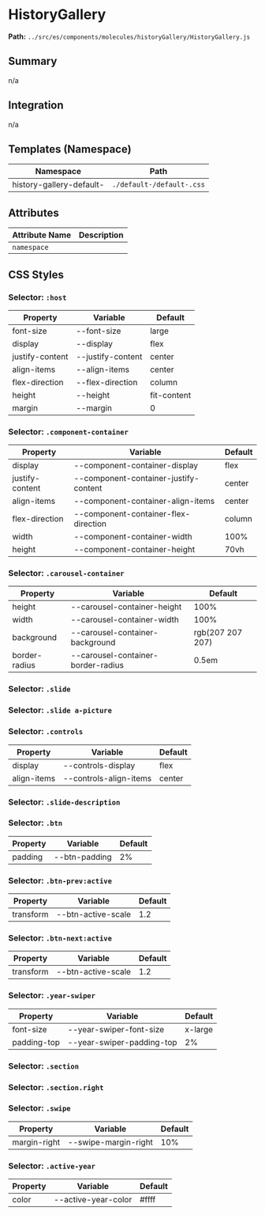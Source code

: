 # HistoryGallery

**Path:** `../src/es/components/molecules/historyGallery/HistoryGallery.js`

## Summary

n/a

## Integration

n/a

## Templates (Namespace)

| Namespace | Path |
|------|------|
| history-gallery-default- | `./default-/default-.css` |

## Attributes

| Attribute Name | Description |
|----------------|-------------|
| `namespace` |  |

## CSS Styles

### Selector: `:host`

| Property | Variable | Default |
|----------|----------|----------|
| font-size | --font-size | large |
| display | --display | flex |
| justify-content | --justify-content | center |
| align-items | --align-items | center |
| flex-direction | --flex-direction | column |
| height | --height | fit-content |
| margin | --margin | 0 |

### Selector: `.component-container`

| Property | Variable | Default |
|----------|----------|----------|
| display | --component-container-display | flex |
| justify-content | --component-container-justify-content | center |
| align-items | --component-container-align-items | center |
| flex-direction | --component-container-flex-direction | column |
| width | --component-container-width | 100% |
| height | --component-container-height | 70vh |

### Selector: `.carousel-container`

| Property | Variable | Default |
|----------|----------|----------|
| height | --carousel-container-height | 100% |
| width | --carousel-container-width | 100% |
| background | --carousel-container-background | rgb(207 207 207) |
| border-radius | --carousel-container-border-radius | 0.5em |

### Selector: `.slide`


### Selector: `.slide a-picture`


### Selector: `.controls`

| Property | Variable | Default |
|----------|----------|----------|
| display | --controls-display | flex |
| align-items | --controls-align-items | center |

### Selector: `.slide-description`


### Selector: `.btn`

| Property | Variable | Default |
|----------|----------|----------|
| padding | --btn-padding | 2% |

### Selector: `.btn-prev:active`

| Property | Variable | Default |
|----------|----------|----------|
| transform | --btn-active-scale | 1.2 |

### Selector: `.btn-next:active`

| Property | Variable | Default |
|----------|----------|----------|
| transform | --btn-active-scale | 1.2 |

### Selector: `.year-swiper`

| Property | Variable | Default |
|----------|----------|----------|
| font-size | --year-swiper-font-size | x-large |
| padding-top | --year-swiper-padding-top | 2% |

### Selector: `.section`


### Selector: `.section.right`


### Selector: `.swipe`

| Property | Variable | Default |
|----------|----------|----------|
| margin-right | --swipe-margin-right | 10% |

### Selector: `.active-year`

| Property | Variable | Default |
|----------|----------|----------|
| color | --active-year-color | #ffff |

